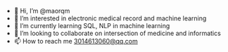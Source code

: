 - 👋 Hi, I’m @maorqm
- 👀 I’m interested in electronic medical record and machine learning
- 🌱 I’m currently learning SQL, NLP in machine learning
- 💞️ I’m looking to collaborate on intersection of medicine and informatics
- 📫 How to reach me 3014613060@qq.com

<!---
maorqm/maorqm is a ✨ special ✨ repository because its `README.md` (this file) appears on your GitHub profile.
You can click the Preview link to take a look at your changes.
--->
